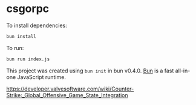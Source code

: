 # csgorpc

To install dependencies:

```bash
bun install
```

To run:

```bash
bun run index.js
```

This project was created using `bun init` in bun v0.4.0. [Bun](https://bun.sh) is a fast all-in-one JavaScript runtime.


https://developer.valvesoftware.com/wiki/Counter-Strike:_Global_Offensive_Game_State_Integration